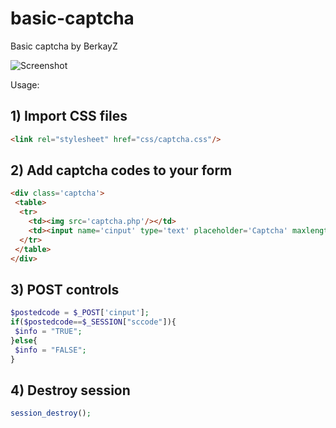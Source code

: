 # basic-captcha
Basic captcha by BerkayZ

![Screenshot](https://user-images.githubusercontent.com/40277294/41499991-932ab86e-7192-11e8-9600-6c84282f8a1b.PNG)

Usage:

## 1) Import CSS files
```html
<link rel="stylesheet" href="css/captcha.css"/>
```

## 2) Add captcha codes to your form
```html
<div class='captcha'>
 <table>
  <tr>
    <td><img src='captcha.php'/></td>
    <td><input name='cinput' type='text' placeholder='Captcha' maxlength='5'/></td>
  </tr>
 </table>
</div>
```

## 3) POST controls
```php
$postedcode = $_POST['cinput'];
if($postedcode==$_SESSION["sccode"]){
 $info = "TRUE";
}else{
 $info = "FALSE";
}
```

## 4) Destroy session
```php
session_destroy(); 
```
